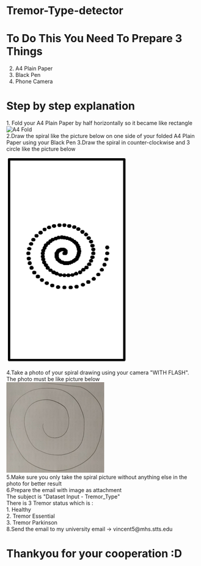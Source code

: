 # Tremor-Type-detector

# To Do This You Need To Prepare 3 Things
  2. A4 Plain Paper
  3. Black Pen
  4. Phone Camera

# Step by step explanation
  <p>1. Fold your A4 Plain Paper by half horizontally so it became like rectangle <br>
  <img src="https://filestore.community.support.microsoft.com/api/images/4240ddd9-cc9d-470d-a765-6baf4a946f48?upload=true" alt="A4 Fold"><br>
  2.Draw the spiral like the picture below on one side of your folded A4 Plain Paper using your Black Pen
  3.Draw the spiral in counter-clockwise and 3 circle like the picture below<br>
  <p><img src="./SpiralRectangle.png" width="318px" height="538px" alt="Spiral Test Box"></p>
  4.Take a photo of your spiral drawing using your camera "WITH FLASH". The photo must be like picture below     <br>
  <img src="./152508.jpg" width="256px"><br>
  5.Make sure you only take the spiral picture without anything else in the photo for better result<br>
  6.Prepare the email with image as attachment<br> 
  The subject is "Dataset Input - Tremor_Type" <br>
  There is 3 Tremor status which is : <br>
  1. Healthy <br>
  2. Tremor Essential <br>
  3. Tremor Parkinson<br>
  8.Send the email to my university email -> vincent5@mhs.stts.edu<br>
  </p>
  
# Thankyou for your cooperation :D
